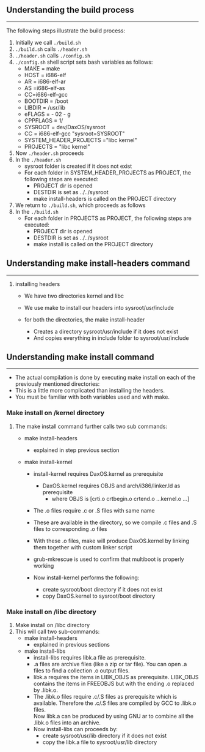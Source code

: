 ## Understanding the build process

---

The following steps illustrate the build process:

1. Initially we call `./build.sh`
2. `./build.sh` calls `./header.sh`
3. `./header.sh` calls `./config.sh`
4. `./config.sh` shell script sets bash variables as follows:
   - MAKE = make
   - HOST = i686-elf
   - AR = i686-elf-ar
   - AS =i686-elf-as
   - CC=i686-elf-gcc
   - BOOTDIR = /boot
   - LIBDIR = /usr/lib
   - eFLAGS = - 02 - g
   - CPPFLAGS = 1/
   - SYSROOT = dev/DaxOS/sysroot
   - CC = i686-elf-gcc "sysroot=SYSROOT"
   - SYSTEM_HEADER_PROJECTS ="libc kernel"
   - PROJECTS = "libc kernel"
5. Now `./header.sh` proceeds
6. In the `./header.sh`
   - sysroot folder is created if it does not exist
   - For each folder in SYSTEM_HEADER_PROJECTS as PROJECT, the following steps are executed:
     - PROJECT dir is opened
     - DESTDIR is set as ../../sysroot
     - make install-headers is called on the PROJECT directory
7. We return to `./build.sh`, which proceeds as follows
8. In the `./build.sh`
   - For each folder in PROJECTS as PROJECT, the following steps are executed:
     - PROJECT dir is opened
     - DESTDIR is set as ../../sysroot
     - make install is called on the PROJECT directory

## Understanding make install-headers command

---

1. installing headers

   - We have two directories kernel and libc
   - We use make to install our headers into sysroot/usr/include
   - for both the directories, the make install-header

     - Creates a directory sysroot/usr/include if it does not exist
     - And copies everything in include folder to sysroot/usr/include

## Understanding make install command

---

- The actual compilation is done by executing make install on each of the previously mentioned directories:
- This is a little more complicated than installing the headers.
- You must be familiar with both variables used and with make.

### Make install on /kernel directory

1. The make install command further calls two sub commands:

   - make install-headers
     - explained in step previous section
   - make install-kernel

     - install-kernel requires DaxOS.kernel as prerequisite
       - DaxOS.kernel requires OBJS and arch/i386/linker.ld as prerequisite
         - where OBJS is [crti.o crtbegin.o crtend.o ...kernel.o ...]
     - The .o files require .c or .S files with same name
     - These are available in the directory, so we compile .c files and .S files to corresponding .o files
     - With these .o files, make will produce DaxOS.kernel by linking them together with custom linker script
     - grub-mkrescue is used to confirm that multiboot is properly working

     - Now install-kernel performs the following:
       - create sysroot/boot directory if it does not exist
       - copy DaxOS.kernel to sysroot/boot directory

### Make install on /libc directory

1. Make install on /libc directory
2. This will call two sub-commands:
   - make install-headers
     - explained in previous sections
   - make install-libs
     - install-libs requires libk.a file as prerequisite.
     - .a files are archive files (like a zip or tar file). You can open .a files to find a collection .o output files.
     - libk.a requires the items in LIBK_OBJS as prerequisite. LIBK_OBJS contains the items in FREEOBJS but with the ending .o replaced by .libk.o.
     - The .libk.o files require .c/.S files as prerequisite which is available. Therefore the .c/.S files are compiled by GCC to .libk.o files.  
       Now libk.a can be produced by using GNU ar to combine all the .libk.o files into an archive.
     - Now install-libs can proceeds by:
       - create sysroot/usr/lib directory if it does not exist
       - copy the libk.a file to sysroot/usr/lib directory
